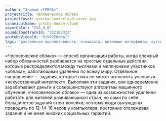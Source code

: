 ```yaml
---
author: "Экипаж «ГРЕЧА»"
projectTitle: Человеческое облако
projectCover: grecha-humancloud-cover.jpg
canonicalName: grecha-human-cloud
coverColor: "255,0,0"
soundcloudTrackId: "332102322"
youtubeVideoId: "8jV02E0owpI"
tags: "рассеянная коллективность, психодата, интимные интерфейсы, аутсорсинг, аффективный труд, добывающий капитализм, быстрое знание -ые -я, аномалии коридоров, цифровой пролетариат"
---
```


«Человеческое облако» — способ организации работы, когда сложный набор обязанностей разбивается на простые отдельные действия, которые распределяются между тысячами и миллионами участников «облака», работающими удалённо по всему миру. Отдельное направление — задания, которые пока не может выполнять условный «искусственный интеллект». Выполняя эти задания, они одновременно зарабатывают деньги и совершенствуют алгоритмы машинного обучения. «Человеческое облако» — одна из возможностей удалённо работать для жителей развивающихся стран, но сами по себе большинство заданий стоят копейки, поэтому люди вынуждены проводить по 12-14-16 часов у компьютера, постоянно отслеживая задания и не имея никаких социальных гарантий.
